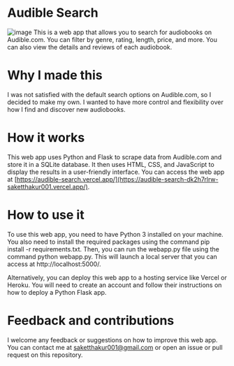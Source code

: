 # Audible Search
![image](https://github.com/saketthakur001/Audible_Search/assets/58982512/028669f4-0eba-44b0-8f03-32894c0e3279)
This is a web app that allows you to search for audiobooks on Audible.com. You can filter by genre, rating, length, price, and more. You can also view the details and reviews of each audiobook.

# Why I made this
I was not satisfied with the default search options on Audible.com, so I decided to make my own. I wanted to have more control and flexibility over how I find and discover new audiobooks.

# How it works
This web app uses Python and Flask to scrape data from Audible.com and store it in a SQLite database. It then uses HTML, CSS, and JavaScript to display the results in a user-friendly interface. You can access the web app at [https://audible-search.vercel.app/](https://audible-search-dk2h7rlrw-saketthakur001.vercel.app/).

# How to use it
To use this web app, you need to have Python 3 installed on your machine. You also need to install the required packages using the command pip install -r requirements.txt. Then, you can run the webapp.py file using the command python webapp.py. This will launch a local server that you can access at http://localhost:5000/.

Alternatively, you can deploy this web app to a hosting service like Vercel or Heroku. You will need to create an account and follow their instructions on how to deploy a Python Flask app.

# Feedback and contributions
I welcome any feedback or suggestions on how to improve this web app. You can contact me at saketthakur001@gmail.com or open an issue or pull request on this repository.
